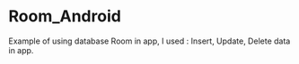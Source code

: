 # Room_Android

Example of using database Room in app, I used : Insert, Update, Delete data in app.
